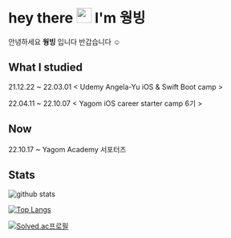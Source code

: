 
# hey there <img src="https://media.giphy.com/media/hvRJCLFzcasrR4ia7z/giphy.gif" width="30"> I'm 웡빙

안녕하세요 **웡빙** 입니다 반갑습니다 ☺️ 

## What I studied
21.12.22 ~ 22.03.01 
< Udemy Angela-Yu iOS & Swift Boot camp >

22.04.11 ~ 22.10.07 
< Yagom iOS career starter camp 6기 > 

## Now
22.10.17 ~ Yagom Academy 서포터즈

## Stats
![github stats](https://github-readme-stats.vercel.app/api?username=wongbingg&show_icons=true&theme=swift)




[![Top Langs](https://github-readme-stats.vercel.app/api/top-langs/?username=wongbingg&exclude_repo=Window&layout=compact)](https://github.com/wongbingg/github-readme-stats)



[![Solved.ac프로필](http://mazassumnida.wtf/api/v2/generate_badge?boj=lwb112)](https://solved.ac/lwb112)


